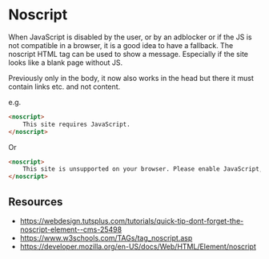 # Noscript

When JavaScript is disabled by the user, or by an adblocker or if the JS is not compatible in a browser, it is a good idea to have a fallback. The noscript HTML tag can be used to show a message. Especially if the site looks like a blank page without JS.

Previously only in the body, it now also works in the head but there it must contain links etc. and not content.

e.g.

```html
<noscript>
    This site requires JavaScript.
</noscript>
```

Or

```html
<noscript>
    This site is unsupported on your browser. Please enable JavaScript, turn off adblocker for this domain or switch to a different browser.
</noscript>
```

## Resources 

- https://webdesign.tutsplus.com/tutorials/quick-tip-dont-forget-the-noscript-element--cms-25498
- https://www.w3schools.com/TAGs/tag_noscript.asp
- https://developer.mozilla.org/en-US/docs/Web/HTML/Element/noscript
